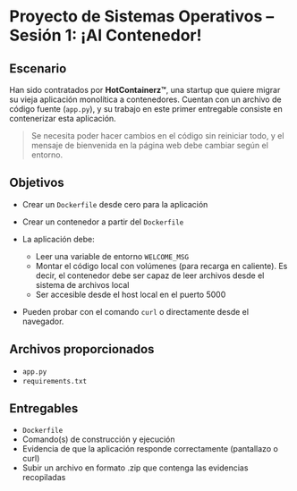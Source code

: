 # Proyecto de Sistemas Operativos – Sesión 1: ¡Al Contenedor!

## Escenario
Han sido contratados por **HotContainerz™**, una startup que quiere migrar su vieja aplicación monolítica a contenedores. Cuentan con un archivo de código fuente (`app.py`), y su trabajo en este primer entregable consiste en contenerizar esta aplicación.

> Se necesita poder hacer cambios en el código sin reiniciar todo, y el mensaje de bienvenida en la página web debe cambiar según el entorno.

## Objetivos
- Crear un `Dockerfile` desde cero para la aplicación
- Crear un contenedor a partir del `Dockerfile`
- La aplicación debe:
  - Leer una variable de entorno `WELCOME_MSG`
  - Montar el código local con volúmenes (para recarga en caliente). Es decir, el contenedor debe ser capaz de leer archivos desde el sistema de archivos local
  - Ser accesible desde el host local en el puerto 5000

- Pueden probar con el comando `curl` o directamente desde el navegador.

## Archivos proporcionados
- `app.py`
- `requirements.txt`

## Entregables
- `Dockerfile`
- Comando(s) de construcción y ejecución
- Evidencia de que la aplicación responde correctamente (pantallazo o curl)
- Subir un archivo en formato .zip que contenga las evidencias recopiladas
